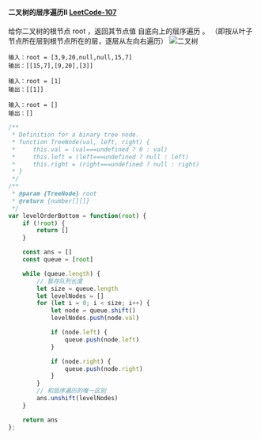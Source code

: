 #### 二叉树的层序遍历II [LeetCode-107](https://leetcode.cn/problems/binary-tree-level-order-traversal-ii/)

给你二叉树的根节点 root ，返回其节点值 自底向上的层序遍历 。 （即按从叶子节点所在层到根节点所在的层，逐层从左向右遍历）
![二叉树](https://assets.leetcode.com/uploads/2021/02/19/tree1.jpg)

```
输入：root = [3,9,20,null,null,15,7]
输出：[[15,7],[9,20],[3]]
```

```
输入：root = [1]
输出：[[1]]
```

```
输入：root = []
输出：[]
```

```js
/**
 * Definition for a binary tree node.
 * function TreeNode(val, left, right) {
 *     this.val = (val===undefined ? 0 : val)
 *     this.left = (left===undefined ? null : left)
 *     this.right = (right===undefined ? null : right)
 * }
 */
/**
 * @param {TreeNode} root
 * @return {number[][]}
 */
var levelOrderBottom = function(root) {
    if (!root) {
        return []
    }

    const ans = []
    const queue = [root]

    while (queue.length) {
        // 暂存队列长度
        let size = queue.length
        let levelNodes = []
        for (let i = 0; i < size; i++) {
            let node = queue.shift()    
            levelNodes.push(node.val)

            if (node.left) {
                queue.push(node.left)
            }

            if (node.right) {
                queue.push(node.right)
            }
        }
        // 和层序遍历的唯一区别
        ans.unshift(levelNodes)
    }

    return ans
};
```